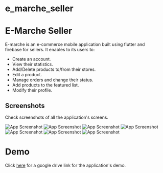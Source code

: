 # e_marche_seller


# E-Marche Seller

E-marche is an e-commerce mobile application built using flutter and firebase for sellers. It enables to its users to:
* Create an account.
* View their statistics.
* Add/Delete products to/from their stores.
* Edit a product.
* Manage orders and change their status.
* Add products to the featured list.
* Modify their profile.





## Screenshots

Check screenshots of all the application's screens.

![App Screenshot](https://i.ibb.co/gM32vr6/IMG-20240124-163925.jpg)
![App Screenshot](https://i.ibb.co/6wK5rDg/IMG-20240124-163937.jpg)
![App Screenshot](https://i.ibb.co/F4kG5HS/IMG-20240124-163950.jpg)
![App Screenshot](https://i.ibb.co/QfYDK9Q/IMG-20240124-164004.jpg)
![App Screenshot](https://i.ibb.co/jy7LKpd/IMG-20240124-164032.jpg)
![App Screenshot](https://i.ibb.co/qMKFPF9/IMG-20240124-164045.jpg)
![App Screenshot](https://i.ibb.co/GMj9h0T/IMG-20240124-164055.jpg)

# Demo

Click [here](https://drive.google.com/file/d/1U6V45gEpDrsmcE_FZbHdNtDsrgM0hChF/view?usp=drive_link) for a google drive link for the application's demo.

